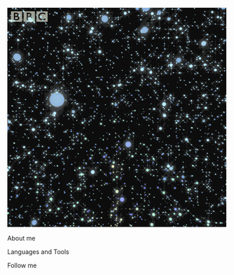 ![Header](https://github.com/urmoonfriend/urmoonfriend/blob/main/.idea/assets/68m.gif)

About me 

Languages and Tools

Follow me 
